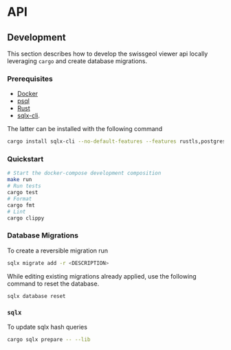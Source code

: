 # API

## Development

This section describes how to develop the swissgeol viewer api locally leveraging `cargo` and create database migrations.

### Prerequisites

* [Docker](https://docs.docker.com/get-docker/)
* [psql](https://www.postgresql.org/download/)
* [Rust](https://www.rust-lang.org/tools/install)
* [sqlx-cli](https://github.com/launchbadge/sqlx/tree/master/sqlx-cli).

The latter can be installed with the following command

```bash
cargo install sqlx-cli --no-default-features --features rustls,postgres
```

### Quickstart

```bash
# Start the docker-compose development composition
make run
# Run tests
cargo test
# Format
cargo fmt
# Lint
cargo clippy
```

### Database Migrations

To create a reversible migration run

```bash
sqlx migrate add -r <DESCRIPTION>
```

While editing existing migrations already applied, use the following command to reset the database.

```bash
sqlx database reset
```

### `sqlx`

To update sqlx hash queries

```bash
cargo sqlx prepare -- --lib
```
